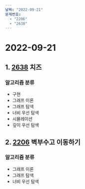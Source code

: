 ```yaml
---
날짜: "2022-09-21"
문제번호:
  - "2206"
  - "2638"
---
```


# 2022-09-21

## 1. [2638](https://www.acmicpc.net/problem/2638) 치즈

### 알고리즘 분류

- 구현
- 그래프 이론
- 그래프 탐색
- 너비 우선 탐색
- 시뮬레이션
- 깊이 우선 탐색

## 2. [2206](https://www.acmicpc.net/problem/2206) 벽부수고 이동하기

### 알고리즘 분류

- 그래프 이론
- 그래프 탐색
- 너비 우선 탐색
